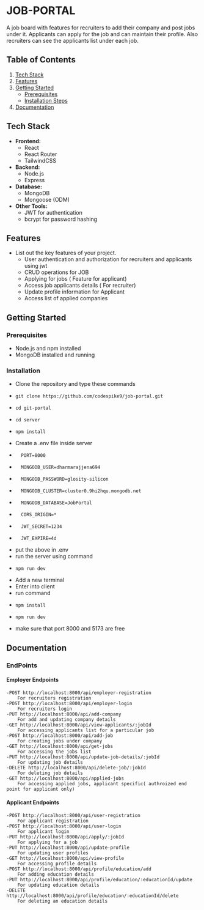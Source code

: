 # JOB-PORTAL

A job board with features for recruiters to add their company and post jobs under it. Applicants can apply for the job and can maintain their profile. Also recruiters can see the applicants list under each job.
## Table of Contents

1. [Tech Stack](#tech-stack)
2. [Features](#features)
3. [Getting Started](#getting-started)
    - [Prerequisites](#prerequisites)
    - [Installation Steps](#installation)
4. [Documentation](#documentation)


## Tech Stack

- **Frontend:**
  - React
  - React Router
  - TailwindCSS
- **Backend:**
  - Node.js
  - Express
- **Database:**
  - MongoDB
  - Mongoose (ODM)
- **Other Tools:**
  - JWT for authentication
  - bcrypt for password hashing

## Features

- List out the key features of your project.
  - User authentication and authorization for recruiters and applicants using jwt
  - CRUD operations for JOB
  - Applying for jobs ( Feature for applicant)
  - Access job applicants details ( For recruiter)
  - Update profile information for Applicant
  - Access list of applied companies


## Getting Started

### Prerequisites
- Node.js and npm installed
- MongoDB installed and running

### Installation
- Clone the repository and type these commands
-     git clone https://github.com/codespike9/job-portal.git
-     cd git-portal
-     cd server
-     npm install
- Create a .env file inside server
-       PORT=8000
-       MONGODB_USER=dharmarajjena694
-       MONGODB_PASSWORD=glosity-silicon
-       MONGODB_CLUSTER=cluster0.9hi2hqu.mongodb.net
-       MONGODB_DATABASE=JobPortal
-       CORS_ORIGIN=*
-       JWT_SECRET=1234
-       JWT_EXPIRE=4d
- put the above in .env
- run the server using command
-     npm run dev
- Add a new terminal
- Enter into client
- run command
-     npm install
-     npm run dev
- make sure that port 8000 and 5173 are free

## Documentation

### EndPoints
#### Employer Endpoints
    -POST http://localhost:8000/api/employer-registration  
        For recruiters registration
    -POST http://localhost:8000/api/employer-login
        For recruiters login
    -PUT http://localhost:8000/api/add-company
        For add and updating company details
    -GET http://localhost:8000/api/view-applicants/:jobId
        For accessing applicants list for a particular job
    -POST http://localhost:8000/api/add-job
        For creating jobs under company
    -GET http://localhost:8000/api/get-jobs
        For accessing the jobs list
    -PUT http://localhost:8000/api/update-job-details/:jobId
        For updating job details
    -DELETE http://localhost:8000/api/delete-job/:jobId
        For deleting job details
    -GET http://localhost:8000/api/applied-jobs
        For accessing applied jobs, applicant specific( authroized end point for applicant only)

#### Applicant Endpoints
    -POST http://localhost:8000/api/user-registration
        For applicant registration
    -POST http://localhost:8000/api/user-login
        For applicant login
    -PUT http://localhost:8000/api/apply/:jobId
        For applying for a job
    -PUT http://localhost:8000/api/update-profile
        For updating user profiles
    -GET http://localhost:8000/api/view-profile
        For accessing profile details
    -POST http://localhost:8000/api/profile/education/add
        For adding education details
    -PUT http://localhost:8000/api/profile/education/:educationId/update
        For updating education details
    -DELETE http://localhost:8000/api/profile/education/:educationId/delete
        For deleting an education details

